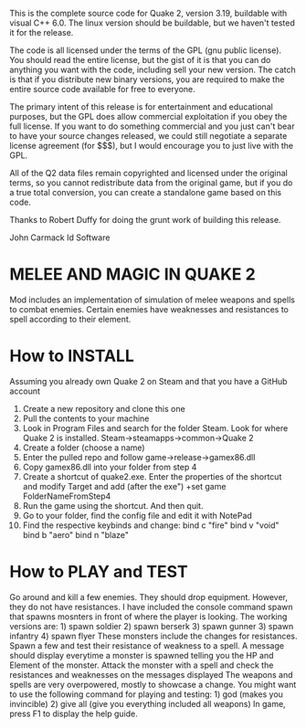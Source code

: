 
This is the complete source code for Quake 2, version 3.19, buildable with
visual C++ 6.0.  The linux version should be buildable, but we haven't
tested it for the release.

The code is all licensed under the terms of the GPL (gnu public license).  
You should read the entire license, but the gist of it is that you can do 
anything you want with the code, including sell your new version.  The catch 
is that if you distribute new binary versions, you are required to make the 
entire source code available for free to everyone.

The primary intent of this release is for entertainment and educational 
purposes, but the GPL does allow commercial exploitation if you obey the 
full license.  If you want to do something commercial and you just can't bear 
to have your source changes released, we could still negotiate a separate 
license agreement (for $$$), but I would encourage you to just live with the 
GPL.

All of the Q2 data files remain copyrighted and licensed under the 
original terms, so you cannot redistribute data from the original game, but if 
you do a true total conversion, you can create a standalone game based on 
this code.

Thanks to Robert Duffy for doing the grunt work of building this release.

John Carmack
Id Software

# MELEE AND MAGIC IN QUAKE 2
Mod includes an implementation of simulation of melee weapons and spells to combat enemies.
Certain enemies have weaknesses and resistances to spell according to their element.

# How to INSTALL
Assuming you already own Quake 2 on Steam and that you have a GitHub account
1) Create a new repository and clone this one
2) Pull the contents to your machine
3) Look in Program Files and search for the folder Steam. Look for where Quake 2 is installed.
   Steam->steamapps->common->Quake 2
4) Create a folder (choose a name)
5) Enter the pulled repo and follow game->release->gamex86.dll
6) Copy gamex86.dll into your folder from step 4
7) Create a shortcut of quake2.exe. Enter the properties of the shortcut
   and modify Target and add (after the exe") +set game FolderNameFromStep4
8) Run the game using the shortcut. And then quit.
9) Go to your folder, find the config file and edit it with NotePad
10) Find the respective keybinds and change:
    bind c "fire"
    bind v "void"
    bind b "aero"
    bind n "blaze"
    
# How to PLAY and TEST
Go around and kill a few enemies. They should drop equipment. However, they do not have resistances.
I have included the console command spawn that spawns mosnters in front of where the player is looking. 
The working versions are:
    1) spawn soldier
    2) spawn berserk
    3) spawn gunner
    3) spawn infantry
    4) spawn flyer
These monsters include the changes for resistances. Spawn a few and test their resistance of weakness to a spell.
A message should display everytime a monster is spawned telling you the HP and Element of the monster.
Attack the monster with a spell and check the resistances and weaknesses on the messages displayed
The weapons and spells are very overpowered, mostly to showcase a change.
You might want to use the following command for playing and testing:
    1) god (makes you invincible)
    2) give all (give you everything included all weapons)
In game, press F1 to display the help guide.
